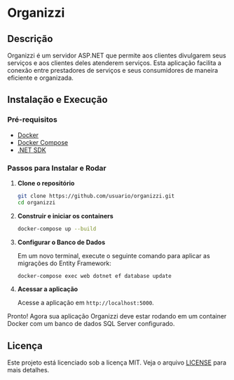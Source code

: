 # Organizzi

## Descrição
Organizzi é um servidor ASP.NET que permite aos clientes divulgarem seus serviços e aos clientes deles atenderem serviços. Esta aplicação facilita a conexão entre prestadores de serviços e seus consumidores de maneira eficiente e organizada.

## Instalação e Execução

### Pré-requisitos
- [Docker](https://www.docker.com/get-started)
- [Docker Compose](https://docs.docker.com/compose/install/)
- [.NET SDK](https://dotnet.microsoft.com/download)

### Passos para Instalar e Rodar

1. **Clone o repositório**

    ```bash
    git clone https://github.com/usuario/organizzi.git
    cd organizzi
    ```

2. **Construir e iniciar os containers**

    ```bash
    docker-compose up --build
    ```

3. **Configurar o Banco de Dados**

    Em um novo terminal, execute o seguinte comando para aplicar as migrações do Entity Framework:

    ```bash
    docker-compose exec web dotnet ef database update
    ```

4. **Acessar a aplicação**

    Acesse a aplicação em `http://localhost:5000`.

Pronto! Agora sua aplicação Organizzi deve estar rodando em um container Docker com um banco de dados SQL Server configurado.

## Licença
Este projeto está licenciado sob a licença MIT. Veja o arquivo [LICENSE](LICENSE) para mais detalhes.